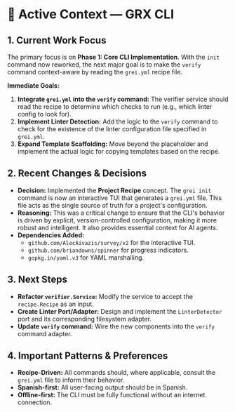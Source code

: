 # 📘 Active Context — GRX CLI

## 1. Current Work Focus
The primary focus is on **Phase 1: Core CLI Implementation**. With the `init` command now reworked, the next major goal is to make the `verify` command context-aware by reading the `grei.yml` recipe file.

**Immediate Goals:**
1.  **Integrate `grei.yml` into the `verify` command:** The verifier service should read the recipe to determine which checks to run (e.g., which linter config to look for).
2.  **Implement Linter Detection:** Add the logic to the `verify` command to check for the existence of the linter configuration file specified in `grei.yml`.
3.  **Expand Template Scaffolding:** Move beyond the placeholder and implement the actual logic for copying templates based on the recipe.

## 2. Recent Changes & Decisions
- **Decision:** Implemented the **Project Recipe** concept. The `grei init` command is now an interactive TUI that generates a `grei.yml` file. This file acts as the single source of truth for a project's configuration.
- **Reasoning:** This was a critical change to ensure that the CLI's behavior is driven by explicit, version-controlled configuration, making it more robust and intelligent. It also provides essential context for AI agents.
- **Dependencies Added:**
  - `github.com/AlecAivazis/survey/v2` for the interactive TUI.
  - `github.com/briandowns/spinner` for progress indicators.
  - `gopkg.in/yaml.v3` for YAML marshalling.

## 3. Next Steps
- **Refactor `verifier.Service`:** Modify the service to accept the `recipe.Recipe` as an input.
- **Create Linter Port/Adapter:** Design and implement the `LinterDetector` port and its corresponding filesystem adapter.
- **Update `verify` command:** Wire the new components into the `verify` command adapter.

## 4. Important Patterns & Preferences
- **Recipe-Driven:** All commands should, where applicable, consult the `grei.yml` file to inform their behavior.
- **Spanish-first:** All user-facing output should be in Spanish.
- **Offline-first:** The CLI must be fully functional without an internet connection.
